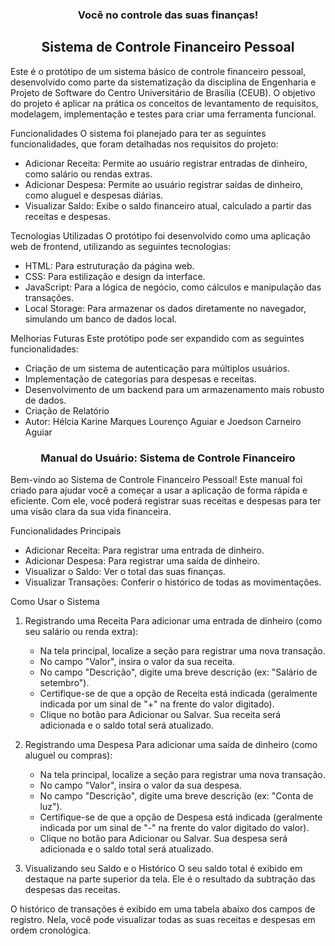 
<h3 align="center">
Você no controle das suas finanças!
</h3>


<h2 align="center">
Sistema de Controle Financeiro Pessoal
 </h2> 
Este é o protótipo de um sistema básico de controle financeiro pessoal, desenvolvido como parte da sistematização da disciplina de Engenharia e Projeto de Software do Centro Universitário de Brasília (CEUB). O objetivo do projeto é aplicar na prática os conceitos de levantamento de requisitos, modelagem, implementação e testes para criar uma ferramenta funcional.


Funcionalidades
O sistema foi planejado para ter as seguintes funcionalidades, que foram detalhadas nos requisitos do projeto:

   * Adicionar Receita: Permite ao usuário registrar entradas de dinheiro, como salário ou rendas extras.
   * Adicionar Despesa: Permite ao usuário registrar saídas de dinheiro, como aluguel e despesas diárias.
   * Visualizar Saldo: Exibe o saldo financeiro atual, calculado a partir das receitas e despesas.


Tecnologias Utilizadas
O protótipo foi desenvolvido como uma aplicação web de frontend, utilizando as seguintes tecnologias:

   * HTML: Para estruturação da página web.
   * CSS: Para estilização e design da interface.
   * JavaScript: Para a lógica de negócio, como cálculos e manipulação das transações.
   * Local Storage: Para armazenar os dados diretamente no navegador, simulando um banco de dados local.



Melhorias Futuras
Este protótipo pode ser expandido com as seguintes funcionalidades:

   * Criação de um sistema de autenticação para múltiplos usuários.
   * Implementação de categorias para despesas e receitas.
   * Desenvolvimento de um backend para um armazenamento mais robusto de dados.
   * Criação de Relatório
   * Autor: Hélcia Karine Marques Lourenço Aguiar e Joedson Carneiro Aguiar


<h3 align="center">
Manual do Usuário: Sistema de Controle Financeiro
 </h3>


Bem-vindo ao Sistema de Controle Financeiro Pessoal! Este manual foi criado para ajudar você a começar a usar a aplicação de forma rápida e eficiente. Com ele, você poderá registrar suas receitas e despesas para ter uma visão clara da sua vida financeira.

Funcionalidades Principais

   * Adicionar Receita: Para registrar uma entrada de dinheiro.
   * Adicionar Despesa: Para registrar uma saída de dinheiro.
   * Visualizar o Saldo: Ver o total das suas finanças.
   * Visualizar Transações: Conferir o histórico de todas as movimentações.

Como Usar o Sistema

1. Registrando uma Receita
Para adicionar uma entrada de dinheiro (como seu salário ou renda extra):

   * Na tela principal, localize a seção para registrar uma nova transação.
   * No campo "Valor", insira o valor da sua receita.
   * No campo "Descrição", digite uma breve descrição (ex: "Salário de setembro").
   * Certifique-se de que a opção de Receita está indicada (geralmente indicada por um sinal de "+" na frente do valor digitado).
   * Clique no botão para Adicionar ou Salvar. Sua receita será adicionada e o saldo total será atualizado.

2. Registrando uma Despesa
Para adicionar uma saída de dinheiro (como aluguel ou compras):

   * Na tela principal, localize a seção para registrar uma nova transação.
   * No campo "Valor", insira o valor da sua despesa.
   * No campo "Descrição", digite uma breve descrição (ex: "Conta de luz").
   * Certifique-se de que a opção de Despesa está indicada (geralmente indicada por um sinal de "-" na frente do valor digitado do valor).
   * Clique no botão para Adicionar ou Salvar. Sua despesa será adicionada e o saldo total será atualizado.

3. Visualizando seu Saldo e o Histórico
O seu saldo total é exibido em destaque na parte superior da tela. Ele é o resultado da subtração das despesas das receitas.

O histórico de transações é exibido em uma tabela abaixo dos campos de registro. Nela, você pode visualizar todas as suas receitas e despesas em ordem cronológica.
